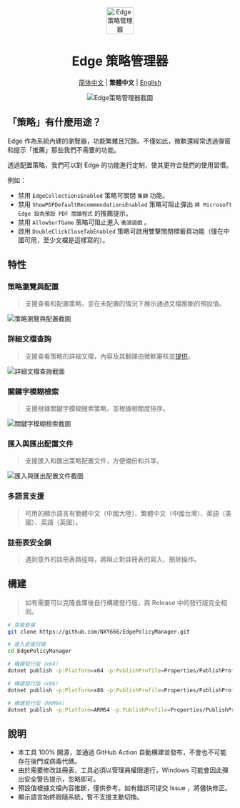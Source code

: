 <p align="center">
  <img src="https://github.com/NXY666/EdgePolicyManager/assets/62371554/6d2a0952-2101-4906-b82d-58168b4b5f8c" alt="Edge策略管理器" width="60px"/>
</p>
<h1 align="center">Edge 策略管理器</h1>
<p align="center">
    <a href="README.md">简体中文</a> | <b>繁體中文</b> | <a href="README.en-US.md">English</a>
</p>
<p align="center">
    <img alt="Edge策略管理器截圖" src="https://github.com/NXY666/EdgePolicyManager/assets/62371554/230d697f-8a2a-4cdf-a88d-1c2f04a14592"/>
</p>

## 「策略」有什麼用途？

Edge 作為系統內建的瀏覽器，功能繁雜且冗餘。不僅如此，微軟還經常透過彈窗和提示「推薦」那些我們不需要的功能。

透過配置策略，我們可以對 Edge 的功能進行定制，使其更符合我們的使用習慣。

例如：

* 禁用 `EdgeCollectionsEnabled` 策略可關閉 `集錦` 功能。
* 禁用 `ShowPDFDefaultRecommendationsEnabled` 策略可阻止彈出 `將 Microsoft Edge 設為預設 PDF 閱讀程式` 的推薦提示。
* 禁用 `AllowSurfGame` 策略可阻止進入 `衝浪遊戲` 。
* 啟用 `DoubleClickCloseTabEnabled` 策略可啟用雙擊關閉標籤頁功能（僅在中國可用，至少文檔是這樣寫的）。

## 特性

### 策略瀏覽與配置

> 支援查看和配置策略，並在未配置的情況下展示通過文檔推斷的預設值。

![策略瀏覽與配置截圖](https://github.com/NXY666/EdgePolicyManager/assets/62371554/ccaf628d-1ee4-42f4-9e58-8fe47b4a80fa)

### 詳細文檔查詢

> 支援查看策略的詳細文檔，內容及其翻譯由微軟審核並[提供](https://www.microsoft.com/edge/business/download)。

![詳細文檔查詢截圖](https://github.com/NXY666/EdgePolicyManager/assets/62371554/8094142f-8e81-4b66-8803-77142dde5aee)

### 關鍵字模糊檢索

> 支援根據關鍵字模糊搜索策略，並根據相關度排序。

![關鍵字模糊檢索截圖](https://github.com/NXY666/EdgePolicyManager/assets/62371554/f7411764-1548-475a-b440-a40beb4025f3)

### 匯入與匯出配置文件

> 支援匯入和匯出策略配置文件，方便備份和共享。

![匯入與匯出配置文件截圖](https://github.com/NXY666/EdgePolicyManager/assets/62371554/2fd2a50c-055d-4900-81cf-fce2b5f5fc23)

### 多語言支援

> 可用的顯示語言有簡體中文（中國大陸）、繁體中文（中國台灣）、英語（美國）、英語（英國）。

### 註冊表安全鎖

> 遇到意外的註冊表路徑時，將阻止對註冊表的寫入、刪除操作。

## 構建

> 如有需要可以克隆倉庫後自行構建發行版，與 Release 中的發行版完全相同。

```bash
# 克隆倉庫
git clone https://github.com/NXY666/EdgePolicyManager.git

# 進入倉庫目錄
cd EdgePolicyManager

# 構建發行版（x64）
dotnet publish -p:Platform=x64 -p:PublishProfile=Properties/PublishProfiles/win-x64.pubxml

# 構建發行版（x86）
dotnet publish -p:Platform=x86 -p:PublishProfile=Properties/PublishProfiles/win-x86.pubxml

# 構建發行版（ARM64）
dotnet publish -p:Platform=ARM64 -p:PublishProfile=Properties/PublishProfiles/win-arm64.pubxml
```

## 說明

* 本工具 100% 開源，並通過 GitHub Action 自動構建並發布，不會也不可能存在後門或病毒代碼。
* 由於需要修改註冊表，工具必須以管理員權限運行，Windows 可能會因此彈出安全警告提示，忽略即可。
* 預設值根據文檔內容推斷，僅供參考。如有錯誤可提交 Issue ，將儘快修正。
* 顯示語言始終跟隨系統，暫不支援主動切換。
